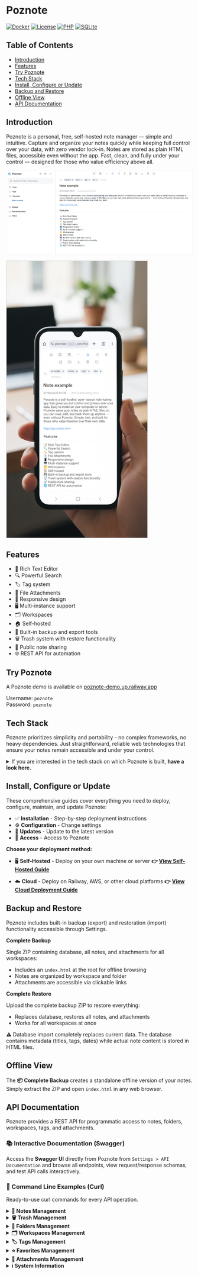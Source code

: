 # Poznote

[![Docker](https://img.shields.io/badge/Docker-Supported-blue?logo=docker)](https://www.docker.com/)
[![License](https://img.shields.io/badge/License-Open%20Source-green)](LICENSE)
[![PHP](https://img.shields.io/badge/PHP-8.x-purple?logo=php)](https://www.php.net/)
[![SQLite](https://img.shields.io/badge/SQLite-3.x-blue?logo=sqlite)](https://www.sqlite.org/)

## Table of Contents

- [Introduction](#introduction)
- [Features](#features)
- [Try Poznote](#try-poznote)
- [Tech Stack](#tech-stack)
- [Install, Configure or Update](#install-configure-or-update)
- [Backup and Restore](#backup-and-restore)
- [Offline View](#offline-view)
- [API Documentation](#api-documentation)

## Introduction

Poznote is a personal, free, self-hosted note manager — simple and intuitive. Capture and organize your notes quickly while keeping full control over your data, with zero vendor lock-in. Notes are stored as plain HTML files, accessible even without the app. Fast, clean, and fully under your control — designed for those who value efficiency above all.

![poznote](readme/poznote.png)

![poznote-mobile](readme/poznote-mobile.png)

## Features

- 📝 Rich Text Editor
- 🔍 Powerful Search
- 🏷️ Tag system
- 📎 File Attachments
- 📱 Responsive design
- 🖥️ Multi-instance support
- 🗂️ Workspaces
- 🏠 Self-hosted
- 💾 Built-in backup and export tools
- 🗑️ Trash system with restore functionality
- 🔗 Public note sharing
- 🌐 REST API for automation

## Try Poznote

A Poznote demo is available on [poznote-demo.up.railway.app](https://poznote-demo.up.railway.app)

Username: `poznote`
<br>
Password: `poznote`

## Tech Stack

Poznote prioritizes simplicity and portability - no complex frameworks, no heavy dependencies. Just straightforward, reliable web technologies that ensure your notes remain accessible and under your control.

<details>
<summary>If you are interested in the tech stack on which Poznote is built, <strong>have a look here.</strong></summary>

### Backend
- **PHP 8.x** - Server-side scripting language
- **SQLite 3** - Lightweight, file-based relational database

### Frontend
- **HTML5** - Markup and structure
- **CSS3** - Styling and responsive design
- **JavaScript (Vanilla)** - Interactive features and dynamic content
- **AJAX** - Asynchronous data loading

### Storage
- **HTML files** - Notes are stored as plain HTML files in the filesystem
- **SQLite database** - Metadata, tags, relationships, and user data
- **File attachments** - Stored directly in the filesystem

### Infrastructure
- **Apache HTTP Server** - Web server
- **Docker** - Containerization for easy deployment and portability
</details>

## Install, Configure or Update

These comprehensive guides cover everything you need to deploy, configure, maintain, and update Poznote:

- ✅ **Installation** - Step-by-step deployment instructions
- ⚙️ **Configuration** - Change settings
- 🔄 **Updates** - Update to the latest version
- 🔐 **Access** - Access to Poznote

**Choose your deployment method:**

- 🖥️ **Self-Hosted** - Deploy on your own machine or server **👉 [View Self-Hosted Guide](SELF_HOSTED.md)**

- ☁️ **Cloud** - Deploy on Railway, AWS, or other cloud platforms **👉 [View Cloud Deployment Guide](CLOUD.md)**

## Backup and Restore

Poznote includes built-in backup (export) and restoration (import) functionality accessible through Settings.

**Complete Backup**

Single ZIP containing database, all notes, and attachments for all workspaces:

  - Includes an `index.html` at the root for offline browsing
  - Notes are organized by workspace and folder
  - Attachments are accessible via clickable links

**Complete Restore** 

Upload the complete backup ZIP to restore everything:

  - Replaces database, restores all notes, and attachments
  - Works for all workspaces at once

⚠️ Database import completely replaces current data. The database contains metadata (titles, tags, dates) while actual note content is stored in HTML files. 

## Offline View

The **📦 Complete Backup** creates a standalone offline version of your notes. Simply extract the ZIP and open `index.html` in any web browser.

## API Documentation

Poznote provides a REST API for programmatic access to notes, folders, workspaces, tags, and attachments.

### 📚 Interactive Documentation (Swagger)

Access the **Swagger UI** directly from Poznote from `Settings > API Documentation` and browse all endpoints, view request/response schemas, and test API calls interactively.

### 📖 Command Line Examples (Curl)

Ready-to-use curl commands for every API operation.

<details>
<summary><strong>📝 Notes Management</strong></summary>
<br>

**List Notes**
```bash
# List all notes
curl -u 'username:password' \
  http://YOUR_SERVER/src/api_list_notes.php

# Filter by workspace
curl -u 'username:password' \
  "http://YOUR_SERVER/src/api_list_notes.php?workspace=Personal"
```

**Create Note**
```bash
curl -X POST -u 'username:password' \
  -H "Content-Type: application/json" \
  -d '{
    "heading": "My New Note",
    "entrycontent": "This is the content of my note",
    "tags": "work,important",
    "folder_name": "Projects",
    "workspace": "Personal"
  }' \
  http://YOUR_SERVER/src/api_create_note.php
```

**Update Note**
```bash
curl -X POST -u 'username:password' \
  -H "Content-Type: application/json" \
  -d '{
    "id": 123,
    "heading": "Updated Title",
    "entrycontent": "Updated content",
    "tags": "work,updated",
    "folder": "Projects"
  }' \
  http://YOUR_SERVER/src/api_update_note.php
```

**Delete Note**
```bash
curl -X POST -u 'username:password' \
  -H "Content-Type: application/json" \
  -d '{"id": 123}' \
  http://YOUR_SERVER/src/api_delete_note.php
```

**Move Note**
```bash
curl -X POST -u 'username:password' \
  -H "Content-Type: application/json" \
  -d '{
    "note_id": 123,
    "folder_name": "Archive",
    "workspace": "Personal"
  }' \
  http://YOUR_SERVER/src/api_move_note.php
```

**Share Note**
```bash
# Enable sharing
curl -X POST -u 'username:password' \
  -H "Content-Type: application/json" \
  -d '{"id": 123, "shared": 1}' \
  http://YOUR_SERVER/src/api_share_note.php
```

</details>

<details>
<summary><strong>🗑️ Trash Management</strong></summary>
<br>

**List Trash**
```bash
curl -u 'username:password' \
  http://YOUR_SERVER/src/api_list_trash.php
```

**Restore Note**
```bash
curl -X POST -u 'username:password' \
  -H "Content-Type: application/json" \
  -d '{"id": 123}' \
  http://YOUR_SERVER/src/api_restore_note.php
```

</details>

<details>
<summary><strong>📁 Folders Management</strong></summary>
<br>

**Create Folder**
```bash
curl -X POST -u 'username:password' \
  -H "Content-Type: application/json" \
  -d '{
    "folder_name": "My Projects",
    "workspace": "Personal"
  }' \
  http://YOUR_SERVER/src/api_create_folder.php
```

**Delete Folder**
```bash
curl -X POST -u 'username:password' \
  -H "Content-Type: application/json" \
  -d '{
    "folder_name": "Old Projects",
    "workspace": "Personal"
  }' \
  http://YOUR_SERVER/src/api_delete_folder.php
```

</details>

<details>
<summary><strong>🗂️ Workspaces Management</strong></summary>
<br>

**List Workspaces**
```bash
curl -u 'username:password' \
  http://YOUR_SERVER/src/api_workspaces.php
```

</details>

<details>
<summary><strong>🏷️ Tags Management</strong></summary>
<br>

**List Tags**
```bash
curl -u 'username:password' \
  http://YOUR_SERVER/src/api_list_tags.php
```

**Apply Tags**
```bash
curl -X POST -u 'username:password' \
  -H "Content-Type: application/json" \
  -d '{
    "id": 123,
    "tags": "work,urgent,meeting"
  }' \
  http://YOUR_SERVER/src/api_apply_tags.php
```

</details>

<details>
<summary><strong>⭐ Favorites Management</strong></summary>
<br>

**Add to Favorites**
```bash
curl -X POST -u 'username:password' \
  -H "Content-Type: application/json" \
  -d '{"id": 123, "favorite": 1}' \
  http://YOUR_SERVER/src/api_favorites.php
```

**Remove from Favorites**
```bash
curl -X POST -u 'username:password' \
  -H "Content-Type: application/json" \
  -d '{"id": 123, "favorite": 0}' \
  http://YOUR_SERVER/src/api_favorites.php
```

</details>

<details>
<summary><strong>📎 Attachments Management</strong></summary>
<br>

**List Attachments**
```bash
curl -u 'username:password' \
  "http://YOUR_SERVER/src/api_attachments.php?note_id=123"
```

**Upload Attachment**
```bash
curl -X POST -u 'username:password' \
  -F "note_id=123" \
  -F "file=@/path/to/file.pdf" \
  http://YOUR_SERVER/src/api_attachments.php
```

</details>

<details>
<summary><strong>ℹ️ System Information</strong></summary>
<br>

**Check Version**
```bash
curl -u 'username:password' \
  http://YOUR_SERVER/src/api_version.php
```

</details>
